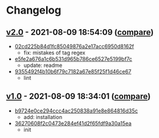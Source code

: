 # Changelog

## [v2.0](https://github.com/eggplants/chmd/releases/tag/v2.0) - 2021-08-09 18:54:09 ([compare](https://github.com/eggplants/chmd/compare/v1.0...v2.0))

- [02cd225b84d1fc85049876a2e17acc6950d8162f](https://github.com/eggplants/chmd/commit/02cd225b84d1fc85049876a2e17acc6950d8162f)
  - fix: mistakes of tag regex
- [e5fe2a676a1c6b531d965b786ce6527e5199bf7c](https://github.com/eggplants/chmd/commit/e5fe2a676a1c6b531d965b786ce6527e5199bf7c)
  - update: readme
- [9355492f4b10b6f79c7182a67e85f25f1d46ce67](https://github.com/eggplants/chmd/commit/9355492f4b10b6f79c7182a67e85f25f1d46ce67)
  - lint

## [v1.0](https://github.com/eggplants/chmd/releases/tag/v1.0) - 2021-08-09 18:34:01 ([compare](https://github.com/eggplants/chmd/compare/36270608f2c0473e284ef41d2f65fdf9a30a15ea...v1.0))

- [b9724e0ce294ccc4ac250838a91e8e864816d35c](https://github.com/eggplants/chmd/commit/b9724e0ce294ccc4ac250838a91e8e864816d35c)
  - add: installation
- [36270608f2c0473e284ef41d2f65fdf9a30a15ea](https://github.com/eggplants/chmd/commit/36270608f2c0473e284ef41d2f65fdf9a30a15ea)
  - init
